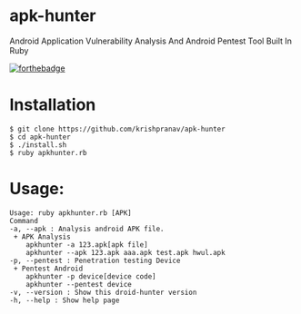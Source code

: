 # apk-hunter
Android Application Vulnerability Analysis And Android Pentest Tool Built In Ruby

[![forthebadge](https://forthebadge.com/images/badges/made-with-ruby.svg)](https://forthebadge.com)

# Installation
```
$ git clone https://github.com/krishpranav/apk-hunter
$ cd apk-hunter
$ ./install.sh
$ ruby apkhunter.rb
```

# Usage:
```
Usage: ruby apkhunter.rb [APK]
Command
-a, --apk : Analysis android APK file.
 + APK Analysis
    apkhunter -a 123.apk[apk file]
    apkhunter --apk 123.apk aaa.apk test.apk hwul.apk
-p, --pentest : Penetration testing Device
 + Pentest Android
    apkhunter -p device[device code]
    apkhunter --pentest device
-v, --version : Show this droid-hunter version
-h, --help : Show help page
```
